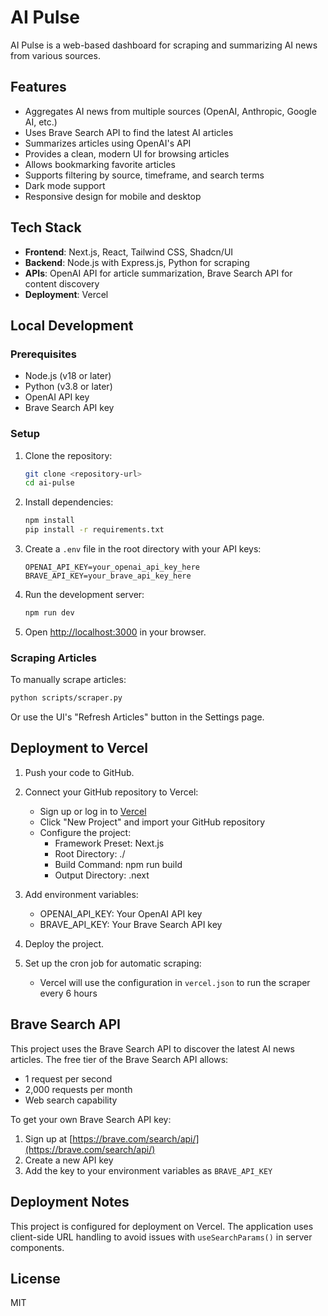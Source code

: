 # AI Pulse

AI Pulse is a web-based dashboard for scraping and summarizing AI news from various sources.

## Features

- Aggregates AI news from multiple sources (OpenAI, Anthropic, Google AI, etc.)
- Uses Brave Search API to find the latest AI articles
- Summarizes articles using OpenAI's API
- Provides a clean, modern UI for browsing articles
- Allows bookmarking favorite articles
- Supports filtering by source, timeframe, and search terms
- Dark mode support
- Responsive design for mobile and desktop

## Tech Stack

- **Frontend**: Next.js, React, Tailwind CSS, Shadcn/UI
- **Backend**: Node.js with Express.js, Python for scraping
- **APIs**: OpenAI API for article summarization, Brave Search API for content discovery
- **Deployment**: Vercel

## Local Development

### Prerequisites

- Node.js (v18 or later)
- Python (v3.8 or later)
- OpenAI API key
- Brave Search API key

### Setup

1. Clone the repository:
   ```bash
   git clone <repository-url>
   cd ai-pulse
   ```

2. Install dependencies:
   ```bash
   npm install
   pip install -r requirements.txt
   ```

3. Create a `.env` file in the root directory with your API keys:
   ```
   OPENAI_API_KEY=your_openai_api_key_here
   BRAVE_API_KEY=your_brave_api_key_here
   ```

4. Run the development server:
   ```bash
   npm run dev
   ```

5. Open [http://localhost:3000](http://localhost:3000) in your browser.

### Scraping Articles

To manually scrape articles:

```bash
python scripts/scraper.py
```

Or use the UI's "Refresh Articles" button in the Settings page.

## Deployment to Vercel

1. Push your code to GitHub.

2. Connect your GitHub repository to Vercel:
   - Sign up or log in to [Vercel](https://vercel.com)
   - Click "New Project" and import your GitHub repository
   - Configure the project:
     - Framework Preset: Next.js
     - Root Directory: ./
     - Build Command: npm run build
     - Output Directory: .next

3. Add environment variables:
   - OPENAI_API_KEY: Your OpenAI API key
   - BRAVE_API_KEY: Your Brave Search API key

4. Deploy the project.

5. Set up the cron job for automatic scraping:
   - Vercel will use the configuration in `vercel.json` to run the scraper every 6 hours

## Brave Search API

This project uses the Brave Search API to discover the latest AI news articles. The free tier of the Brave Search API allows:
- 1 request per second
- 2,000 requests per month
- Web search capability

To get your own Brave Search API key:
1. Sign up at [https://brave.com/search/api/](https://brave.com/search/api/)
2. Create a new API key
3. Add the key to your environment variables as `BRAVE_API_KEY`

## Deployment Notes

This project is configured for deployment on Vercel. The application uses client-side URL handling to avoid issues with `useSearchParams()` in server components.

## License

MIT

